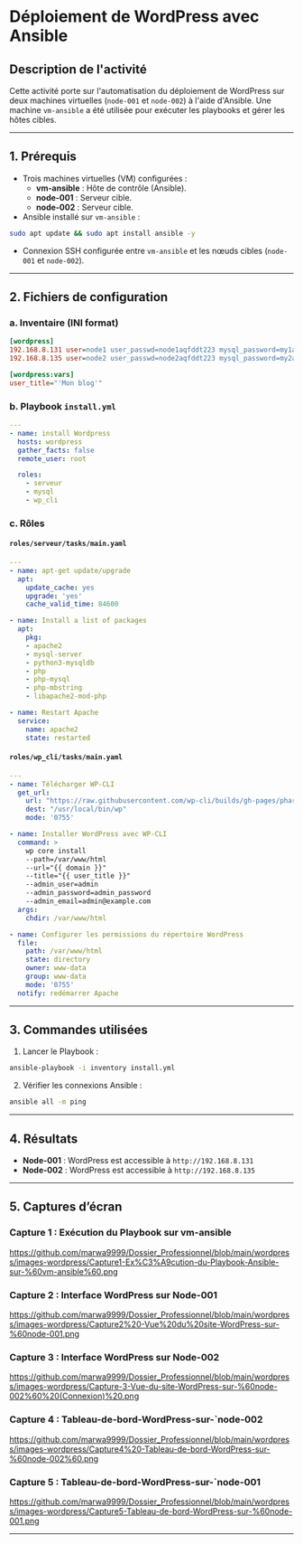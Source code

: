 # Déploiement de WordPress avec Ansible

## Description de l'activité

Cette activité porte sur l'automatisation du déploiement de WordPress sur deux machines virtuelles (`node-001` et `node-002`) à l'aide d'Ansible. Une machine `vm-ansible` a été utilisée pour exécuter les playbooks et gérer les hôtes cibles.

---

## 1. Prérequis

- Trois machines virtuelles (VM) configurées :
  - **vm-ansible** : Hôte de contrôle (Ansible).
  - **node-001** : Serveur cible.
  - **node-002** : Serveur cible.
- Ansible installé sur `vm-ansible` :

```bash
sudo apt update && sudo apt install ansible -y
```

- Connexion SSH configurée entre `vm-ansible` et les nœuds cibles (`node-001` et `node-002`).

---

## 2. Fichiers de configuration

### a. Inventaire (INI format)

```ini
[wordpress]
192.168.8.131 user=node1 user_passwd=node1aqfddt223 mysql_password=my1aqfddt223 domain="192.168.8.131" user_url="http://{{ domain }}/"
192.168.8.135 user=node2 user_passwd=node2aqfddt223 mysql_password=my2aqfddt223 domain="192.168.8.135" user_url="http://{{ domain }}/"

[wordpress:vars]
user_title="'Mon blog'"
```

### b. Playbook `install.yml`

```yaml
---
- name: install Wordpress
  hosts: wordpress
  gather_facts: false
  remote_user: root

  roles:
    - serveur
    - mysql
    - wp_cli
```

### c. Rôles

#### `roles/serveur/tasks/main.yaml`
```yaml
---
- name: apt-get update/upgrade
  apt:
    update_cache: yes
    upgrade: 'yes'
    cache_valid_time: 84600

- name: Install a list of packages
  apt:
    pkg:
    - apache2
    - mysql-server
    - python3-mysqldb
    - php
    - php-mysql
    - php-mbstring
    - libapache2-mod-php

- name: Restart Apache
  service:
    name: apache2
    state: restarted
```

#### `roles/wp_cli/tasks/main.yaml`
```yaml
---
- name: Télécharger WP-CLI
  get_url:
    url: "https://raw.githubusercontent.com/wp-cli/builds/gh-pages/phar/wp-cli.phar"
    dest: "/usr/local/bin/wp"
    mode: '0755'

- name: Installer WordPress avec WP-CLI
  command: >
    wp core install
    --path=/var/www/html
    --url="{{ domain }}"
    --title="{{ user_title }}"
    --admin_user=admin
    --admin_password=admin_password
    --admin_email=admin@example.com
  args:
    chdir: /var/www/html

- name: Configurer les permissions du répertoire WordPress
  file:
    path: /var/www/html
    state: directory
    owner: www-data
    group: www-data
    mode: '0755'
  notify: redémarrer Apache
```

---

## 3. Commandes utilisées

1. Lancer le Playbook :

```bash
ansible-playbook -i inventory install.yml
```

2. Vérifier les connexions Ansible :

```bash
ansible all -m ping
```

---

## 4. Résultats

- **Node-001** : WordPress est accessible à `http://192.168.8.131`
- **Node-002** : WordPress est accessible à `http://192.168.8.135`

---

## 5. Captures d’écran

### Capture 1 : Exécution du Playbook sur vm-ansible
https://github.com/marwa9999/Dossier_Professionnel/blob/main/wordpress/images-wordpress/Capture1-Ex%C3%A9cution-du-Playbook-Ansible-sur-%60vm-ansible%60.png

### Capture 2 : Interface WordPress sur Node-001
https://github.com/marwa9999/Dossier_Professionnel/blob/main/wordpress/images-wordpress/Capture2%20-Vue%20du%20site-WordPress-sur-%60node-001.png


### Capture 3 : Interface WordPress sur Node-002
https://github.com/marwa9999/Dossier_Professionnel/blob/main/wordpress/images-wordpress/Capture-3-Vue-du-site-WordPress-sur-%60node-002%60%20(Connexion)%20.png

### Capture 4 : Tableau-de-bord-WordPress-sur-`node-002
https://github.com/marwa9999/Dossier_Professionnel/blob/main/wordpress/images-wordpress/Capture4%20-Tableau-de-bord-WordPress-sur-%60node-002%60.png

### Capture 5 : Tableau-de-bord-WordPress-sur-`node-001
https://github.com/marwa9999/Dossier_Professionnel/blob/main/wordpress/images-wordpress/Capture5-Tableau-de-bord-WordPress-sur-%60node-001.png

---
